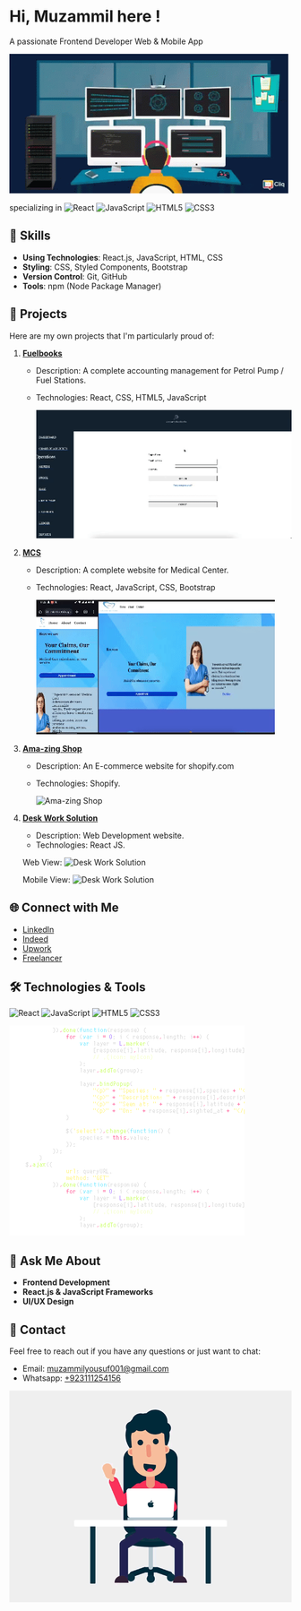 # Hi, Muzammil here !
A passionate Frontend Developer Web & Mobile App

![Header Image](https://github.com/muzammilyousuf/muzammilyousuf/blob/main/profile.gif)

specializing in  ![React](https://img.shields.io/badge/-React-61DAFB?logo=react&logoColor=white&style=flat-square)
![JavaScript](https://img.shields.io/badge/-JavaScript-F7DF1E?logo=javascript&logoColor=black&style=flat-square)
![HTML5](https://img.shields.io/badge/-HTML5-E34F26?logo=html5&logoColor=white&style=flat-square)
![CSS3](https://img.shields.io/badge/-CSS3-1572B6?logo=css3&logoColor=white&style=flat-square) 


## 🚀 Skills

- **Using Technologies**: React.js, JavaScript, HTML, CSS
- **Styling**: CSS, Styled Components, Bootstrap
- **Version Control**: Git, GitHub
- **Tools**: npm (Node Package Manager)

## 🌟 Projects

Here are my own projects that I'm particularly proud of:

1. **[Fuelbooks](https://github.com/muzammilyousuf/muzammilyousuf/blob/main/0911.gif)**
   - Description: A complete accounting management for Petrol Pump / Fuel Stations.
   - Technologies: React, CSS, HTML5, JavaScript
     
     ![Fuelbooks](https://github.com/muzammilyousuf/muzammilyousuf/blob/main/0911.gif)

2. **[MCS](https://github.com/muzammilyousuf/muzammilyousuf/blob/main/0911(2).gif)**
   - Description: A complete website for Medical Center.
   - Technologies: React, JavaScript, CSS, Bootstrap
     
     ![MCS](https://github.com/muzammilyousuf/muzammilyousuf/blob/main/0911(2).gif)

3. **[Ama-zing Shop](https://wwww.ama-zingshop.com)**
   - Description: An E-commerce website for shopify.com
   - Technologies: Shopify.
     
     ![Ama-zing Shop]()


4. **[Desk Work Solution](https://dazzling-alpaca-0d3bde.netlify.app/)**
   - Description: Web Development website.
   - Technologies: React JS.
  
   Web View:
     ![Desk Work Solution](https://github.com/muzammilyousuf/muzammilyousuf/blob/f96b302296f246a4bc7c86145ff0fe1b719c2dd9/Deskwork%20solution.gif)

   Mobile View:
     ![Desk Work Solution](https://github.com/muzammilyousuf/muzammilyousuf/blob/e7e4881e63770d80c16dd614f2266519084adace/Deskwork%20Solution%20Mobile%20View.gif)

## 🌐 Connect with Me

- [LinkedIn](https://www.linkedin.com/in/muzammil-yousuf/)
- [Indeed](https://profile.indeed.com/?hl=en_QA&co=QA&from=gnav-jobseeker-profile--profile-one-frontend)
- [Upwork](https://upwork.com/muzammilyousuf)
- [Freelancer](https://freelancers.com/muzammilyousuf)


## 🛠️ Technologies & Tools

![React](https://img.shields.io/badge/-React-61DAFB?logo=react&logoColor=white&style=flat-square)
![JavaScript](https://img.shields.io/badge/-JavaScript-F7DF1E?logo=javascript&logoColor=black&style=flat-square)
![HTML5](https://img.shields.io/badge/-HTML5-E34F26?logo=html5&logoColor=white&style=flat-square)
![CSS3](https://img.shields.io/badge/-CSS3-1572B6?logo=css3&logoColor=white&style=flat-square)

![Header Image](https://github.com/muzammilyousuf/muzammilyousuf/blob/main/programming.gif)


## 💬 Ask Me About

- **Frontend Development**
- **React.js & JavaScript Frameworks**
- **UI/UX Design**

## 📧 Contact

Feel free to reach out if you have any questions or just want to chat:

- Email: [muzammilyousuf001@gmail.com](mailto:muzammilyousuf001@gmail.com)
- Whatsapp: [+923111254156](tel:03111254156)

![Footer Image](https://github.com/muzammilyousuf/muzammilyousuf/blob/main/hi%20devs.gif)

